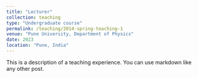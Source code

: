 ```yaml
---
title: "Lecturer"
collection: teaching
type: "Undergraduate course"
permalink: /teaching/2014-spring-teaching-1
venue: "Pune University, Department of Physics"
date: 2023
location: "Pune, India"
---
```


This is a description of a teaching experience. You can use markdown like any other post.
